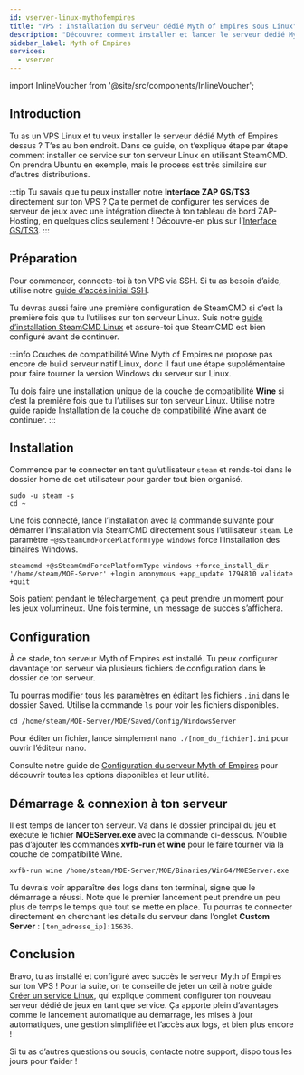 ```yaml
---
id: vserver-linux-mythofempires
title: "VPS : Installation du serveur dédié Myth of Empires sous Linux"
description: "Découvrez comment installer et lancer le serveur dédié Myth of Empires sur votre VPS Linux pour une location de serveurs sans accroc → En savoir plus maintenant"
sidebar_label: Myth of Empires
services:
  - vserver
---
```


import InlineVoucher from '@site/src/components/InlineVoucher';

## Introduction
Tu as un VPS Linux et tu veux installer le serveur dédié Myth of Empires dessus ? T’es au bon endroit. Dans ce guide, on t’explique étape par étape comment installer ce service sur ton serveur Linux en utilisant SteamCMD. On prendra Ubuntu en exemple, mais le process est très similaire sur d’autres distributions.

:::tip
Tu savais que tu peux installer notre **Interface ZAP GS/TS3** directement sur ton VPS ? Ça te permet de configurer tes services de serveur de jeux avec une intégration directe à ton tableau de bord ZAP-Hosting, en quelques clics seulement ! Découvre-en plus sur l’[Interface GS/TS3](vserver-linux-gs-interface.md).
:::

<InlineVoucher />

## Préparation

Pour commencer, connecte-toi à ton VPS via SSH. Si tu as besoin d’aide, utilise notre [guide d’accès initial SSH](vserver-linux-ssh.md).

Tu devras aussi faire une première configuration de SteamCMD si c’est la première fois que tu l’utilises sur ton serveur Linux. Suis notre [guide d’installation SteamCMD Linux](vserver-linux-steamcmd.md) et assure-toi que SteamCMD est bien configuré avant de continuer.

:::info Couches de compatibilité Wine
Myth of Empires ne propose pas encore de build serveur natif Linux, donc il faut une étape supplémentaire pour faire tourner la version Windows du serveur sur Linux.

Tu dois faire une installation unique de la couche de compatibilité **Wine** si c’est la première fois que tu l’utilises sur ton serveur Linux. Utilise notre guide rapide [Installation de la couche de compatibilité Wine](vserver-linux-wine.md) avant de continuer.
:::

## Installation

Commence par te connecter en tant qu’utilisateur `steam` et rends-toi dans le dossier home de cet utilisateur pour garder tout bien organisé.
```
sudo -u steam -s
cd ~
```

Une fois connecté, lance l’installation avec la commande suivante pour démarrer l’installation via SteamCMD directement sous l’utilisateur `steam`. Le paramètre `+@sSteamCmdForcePlatformType windows` force l’installation des binaires Windows.
```
steamcmd +@sSteamCmdForcePlatformType windows +force_install_dir '/home/steam/MOE-Server' +login anonymous +app_update 1794810 validate +quit
```

Sois patient pendant le téléchargement, ça peut prendre un moment pour les jeux volumineux. Une fois terminé, un message de succès s’affichera.

## Configuration

À ce stade, ton serveur Myth of Empires est installé. Tu peux configurer davantage ton serveur via plusieurs fichiers de configuration dans le dossier de ton serveur.

Tu pourras modifier tous les paramètres en éditant les fichiers `.ini` dans le dossier Saved. Utilise la commande `ls` pour voir les fichiers disponibles.
```
cd /home/steam/MOE-Server/MOE/Saved/Config/WindowsServer
```

Pour éditer un fichier, lance simplement `nano ./[nom_du_fichier].ini` pour ouvrir l’éditeur nano.

Consulte notre guide de [Configuration du serveur Myth of Empires](moe-configuration.md) pour découvrir toutes les options disponibles et leur utilité.

## Démarrage & connexion à ton serveur

Il est temps de lancer ton serveur. Va dans le dossier principal du jeu et exécute le fichier **MOEServer.exe** avec la commande ci-dessous. N’oublie pas d’ajouter les commandes **xvfb-run** et **wine** pour le faire tourner via la couche de compatibilité Wine.
```
xvfb-run wine /home/steam/MOE-Server/MOE/Binaries/Win64/MOEServer.exe
```

Tu devrais voir apparaître des logs dans ton terminal, signe que le démarrage a réussi. Note que le premier lancement peut prendre un peu plus de temps le temps que tout se mette en place. Tu pourras te connecter directement en cherchant les détails du serveur dans l’onglet **Custom Server** : `[ton_adresse_ip]:15636`.

## Conclusion

Bravo, tu as installé et configuré avec succès le serveur Myth of Empires sur ton VPS ! Pour la suite, on te conseille de jeter un œil à notre guide [Créer un service Linux](vserver-linux-create-gameservice.md), qui explique comment configurer ton nouveau serveur dédié de jeux en tant que service. Ça apporte plein d’avantages comme le lancement automatique au démarrage, les mises à jour automatiques, une gestion simplifiée et l’accès aux logs, et bien plus encore !

Si tu as d’autres questions ou soucis, contacte notre support, dispo tous les jours pour t’aider !

<InlineVoucher />
